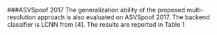 ###ASVSpoof 2017
The generalization ability of the proposed multi-resolution approach is also evaluated on ASVSpoof 2017. The backend classifier is LCNN from [4]. The results are reported in Table 1
